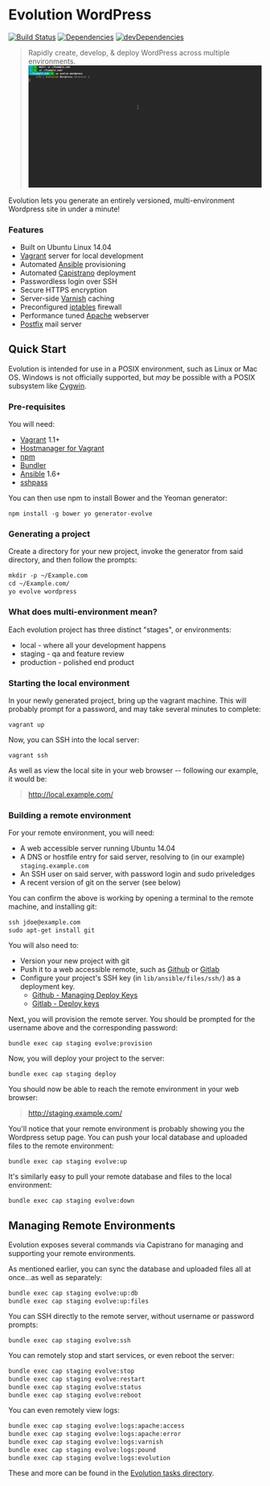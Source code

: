 # Evolution WordPress

[![Build Status](https://travis-ci.org/evolution/wordpress.svg)](https://travis-ci.org/evolution/wordpress)
[![Dependencies](https://david-dm.org/evolution/wordpress.svg)](https://david-dm.org/evolution/wordpress)
[![devDependencies](https://david-dm.org/evolution/wordpress/dev-status.svg)](https://david-dm.org/evolution/wordpress#info=devDependencies&view=table)

> Rapidly create, develop, & deploy WordPress across multiple environments.
> ![Generating a site](generate.gif)

Evolution lets you generate an entirely versioned, multi-environment Wordpress site in under a minute!

### Features

* Built on Ubuntu Linux 14.04
* [Vagrant](https://www.vagrantup.com/) server for local development
* Automated [Ansible](http://www.ansible.com/) provisioning
* Automated [Capistrano](http://capistranorb.com/) deployment
* Passwordless login over SSH
* Secure HTTPS encryption
* Server-side [Varnish](https://www.varnish-cache.org/) caching
* Preconfigured [iptables](http://www.netfilter.org/projects/iptables/) firewall
* Performance tuned [Apache](http://httpd.apache.org/) webserver
* [Postfix](http://www.postfix.org/) mail server


## Quick Start

Evolution is intended for use in a POSIX environment, such as Linux or Mac OS. Windows is not officially supported, but _may_ be possible with a POSIX subsystem like [Cygwin](https://www.cygwin.com/).

### Pre-requisites

You will need:

* [Vagrant](https://www.vagrantup.com/downloads.html) 1.1+
* [Hostmanager for Vagrant](https://github.com/smdahlen/vagrant-hostmanager#installation)
* [npm](https://docs.npmjs.com/getting-started/installing-node)
* [Bundler](http://bundler.io/)
* [Ansible](http://docs.ansible.com/intro_installation.html) 1.6+
* [sshpass](https://gist.github.com/arunoda/7790979)

You can then use npm to install Bower and the Yeoman generator:

```
npm install -g bower yo generator-evolve
```

### Generating a project

Create a directory for your new project, invoke the generator from said directory, and then follow the prompts:

```
mkdir -p ~/Example.com
cd ~/Example.com/
yo evolve wordpress
```

### What does multi-environment mean?

Each evolution project has three distinct "stages", or environments:

* local - where all your development happens
* staging - qa and feature review
* production - polished end product


### Starting the local environment

In your newly generated project, bring up the vagrant machine. This will probably prompt for a password, and may take several minutes to complete:

```
vagrant up
```

Now, you can SSH into the local server:

```
vagrant ssh
```

As well as view the local site in your web browser -- following our example, it would be:

> http://local.example.com/

### Building a remote environment

For your remote environment, you will need:

* A web accessible server running Ubuntu 14.04
* A DNS or hostfile entry for said server, resolving to (in our example) `staging.example.com`
* An SSH user on said server, with password login and sudo priveledges
* A recent version of git on the server (see below)

You can confirm the above is working by opening a terminal to the remote machine, and installing git:

```
ssh jdoe@example.com
sudo apt-get install git
```

You will also need to:

* Version your new project with git
* Push it to a web accessible remote, such as [Github](https://github.com/) or [Gitlab](https://gitlab.com/)
* Configure your project's SSH key (in `lib/ansible/files/ssh/`) as a deployment key.
  * [Github - Managing Deploy Keys](https://developer.github.com/guides/managing-deploy-keys/)
  * [Gitlab - Deploy keys](http://doc.gitlab.com/ce/ssh/README.html#deploy-keys)

Next, you will provision the remote server. You should be prompted for the username above and the corresponding password:

```
bundle exec cap staging evolve:provision
```

Now, you will deploy your project to the server:

```
bundle exec cap staging deploy
```

You should now be able to reach the remote environment in your web browser:

> http://staging.example.com/

You'll notice that your remote environment is probably showing you the Wordpress setup page. You can push your local database and uploaded files to the remote environment:

```
bundle exec cap staging evolve:up
```

It's similarly easy to pull your remote database and files to the local environment:

```
bundle exec cap staging evolve:down
```

## Managing Remote Environments

Evolution exposes several commands via Capistrano for managing and supporting your remote environments.

As mentioned earlier, you can sync the database and uploaded files all at once...as well as separately:

```
bundle exec cap staging evolve:up:db
bundle exec cap staging evolve:up:files
```

You can SSH directly to the remote server, without username or password prompts:

```
bundle exec cap staging evolve:ssh
```

You can remotely stop and start services, or even reboot the server:

```
bundle exec cap staging evolve:stop
bundle exec cap staging evolve:restart
bundle exec cap staging evolve:status
bundle exec cap staging evolve:reboot
```

You can even remotely view logs:

```
bundle exec cap staging evolve:logs:apache:access
bundle exec cap staging evolve:logs:apache:error
bundle exec cap staging evolve:logs:varnish
bundle exec cap staging evolve:logs:pound
bundle exec cap staging evolve:logs:evolution
```

These and more can be found in the [Evolution tasks directory](https://github.com/evolution/wordpress/tree/master/lib/capistrano/tasks).